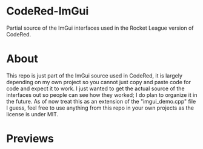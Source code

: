 # CodeRed-ImGui
Partial source of the ImGui interfaces used in the Rocket League version of CodeRed.

# About
This repo is just part of the ImGui source used in CodeRed, it is largely depending on my own project so you cannot just copy and paste code for code and expect it to work. I just wanted to get the actual source of the interfaces out so people can see how they worked; I do plan to organize it in the future. As of now treat this as an extension of the "imgui_demo.cpp" file I guess, feel free to use anything from this repo in your own projects as the license is under MIT.

# Previews
